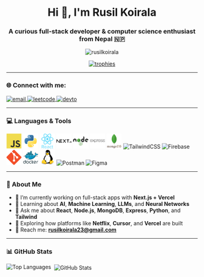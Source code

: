 <h1 align="center">Hi 👋, I'm Rusil Koirala</h1>
<h3 align="center">A curious full-stack developer & computer science enthusiast from Nepal 🇳🇵</h3>

<p align="center">
  <img src="https://komarev.com/ghpvc/?username=rusilkoirala&label=Profile%20Views&color=0e75b6&style=flat" alt="rusilkoirala" />
</p>

<p align="center">
  <a href="https://github.com/ryo-ma/github-profile-trophy">
    <img src="https://github-profile-trophy.vercel.app/?username=rusilkoirala&theme=onedark&no-frame=true" alt="trophies" />
  </a>
</p>

---

### 🌐 Connect with me:

<p align="left">
  <a href="mailto:rusilkoirala23@gmail.com" target="blank">
    <img align="center" src="https://img.icons8.com/fluency/48/gmail.png" alt="email" width="30" />
  </a>
  <a href="https://leetcode.com/rusilkoirala/" target="blank">
    <img align="center" src="https://cdn.jsdelivr.net/npm/simple-icons@v3/icons/leetcode.svg" alt="leetcode" width="30" />
  </a>
  <a href="https://dev.to/rusilkoirala" target="blank">
    <img align="center" src="https://raw.githubusercontent.com/rahuldkjain/github-profile-readme-generator/master/src/images/icons/Social/devto.svg" alt="devto" width="30" />
  </a>
</p>

---

### 💻 Languages & Tools

<p align="left">
  <img src="https://raw.githubusercontent.com/devicons/devicon/master/icons/javascript/javascript-original.svg" alt="JavaScript" width="40" height="40"/>
  <img src="https://raw.githubusercontent.com/devicons/devicon/master/icons/python/python-original.svg" alt="Python" width="40" height="40"/>
  <img src="https://raw.githubusercontent.com/devicons/devicon/master/icons/react/react-original-wordmark.svg" alt="React" width="40" height="40"/>
  <img src="https://raw.githubusercontent.com/devicons/devicon/master/icons/nextjs/nextjs-original-wordmark.svg" alt="Next.js" width="40" height="40"/>
  <img src="https://raw.githubusercontent.com/devicons/devicon/master/icons/nodejs/nodejs-original-wordmark.svg" alt="Node.js" width="40" height="40"/>
  <img src="https://raw.githubusercontent.com/devicons/devicon/master/icons/express/express-original-wordmark.svg" alt="Express" width="40" height="40"/>
  <img src="https://raw.githubusercontent.com/devicons/devicon/master/icons/mongodb/mongodb-original-wordmark.svg" alt="MongoDB" width="40" height="40"/>
  <img src="https://www.vectorlogo.zone/logos/tailwindcss/tailwindcss-icon.svg" alt="TailwindCSS" width="40" height="40"/>
  <img src="https://www.vectorlogo.zone/logos/firebase/firebase-icon.svg" alt="Firebase" width="40" height="40"/>
  <img src="https://raw.githubusercontent.com/devicons/devicon/master/icons/git/git-original.svg" alt="Git" width="40" height="40"/>
  <img src="https://raw.githubusercontent.com/devicons/devicon/master/icons/docker/docker-original-wordmark.svg" alt="Docker" width="40" height="40"/>
  <img src="https://raw.githubusercontent.com/devicons/devicon/master/icons/linux/linux-original.svg" alt="Linux" width="40" height="40"/>
  <img src="https://www.vectorlogo.zone/logos/getpostman/getpostman-icon.svg" alt="Postman" width="40" height="40"/>
  <img src="https://www.vectorlogo.zone/logos/figma/figma-icon.svg" alt="Figma" width="40" height="40"/>
</p>

---

### 🚀 About Me

- 🔭 I’m currently working on full-stack apps with **Next.js + Vercel**
- 🌱 Learning about **AI**, **Machine Learning**, **LLMs**, and **Neural Networks**
- 💬 Ask me about **React**, **Node.js**, **MongoDB**, **Express**, **Python**, and **Tailwind**
- 🧠 Exploring how platforms like **Netflix**, **Cursor**, and **Vercel** are built
- 📨 Reach me: **rusilkoirala23@gmail.com**

---

### 📊 GitHub Stats

<p>
  <img align="left" src="https://github-readme-stats.vercel.app/api/top-langs?username=rusilkoirala&show_icons=true&locale=en&layout=compact" alt="Top Languages" />
</p>

<p>&nbsp;
  <img align="center" src="https://github-readme-stats.vercel.app/api?username=rusilkoirala&show_icons=true&locale=en" alt="GitHub Stats" />
</p>
